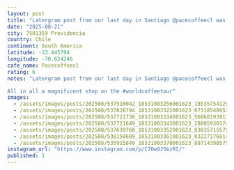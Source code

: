 ```yaml
---
layout: post
title: "Latergram post from our last day in Santiago @pacecoffeecl was the top rated cafe in âlittle Italyâ (in no way Italian). They are a testament to the care and love that coffee culture can have when"
date: "2025-08-21"
city: 7501359 Providencia
country: Chile
continent: South America
latitude: -33.445794
longitude: -70.624246
cafe_name: Pacecoffeecl
rating: 6
notes: "Latergram post from our last day in Santiago @pacecoffeecl was the top rated cafe in âlittle Italyâ (in no way Italian). They are a testament to the care and love that coffee culture can have when filled with intention. The owners made us this delicious pour over and then sat and chatted for 30 minutes while we enjoyed it, and gave us an espresso blend made with robusto beans that was absolutely fantastic (and floored me for an hour).

All in all a magnificent stop on the #worldcoffeetour"
images:
  - /assets/images/posts/202508/537510042_18531003256001623_1853575412937138340_n_18049420856637802.jpg
  - /assets/images/posts/202508/537626794_18531003322001623_6731854895324647844_n_18095044690638046.jpg
  - /assets/images/posts/202508/537721736_18531003334001623_5606819391119727644_n_17971411952778529.jpg
  - /assets/images/posts/202508/537721649_18531003343001623_2800593657483679439_n_18212732848307748.jpg
  - /assets/images/posts/202508/537639760_18531003352001623_8383571557949685277_n_18057975368111477.jpg
  - /assets/images/posts/202508/538150609_18531003361001623_8322717681480736123_n_18003542009634601.jpg
  - /assets/images/posts/202508/535915849_18531003370001623_8871439857946180146_n_17852571822527773.jpg
instagram_url: "https://www.instagram.com/p/C7OwOJ5bzRI/"
published: 1
---
```

